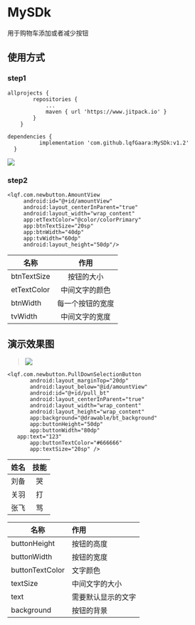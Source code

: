# MySDk
用于购物车添加或者减少按钮
## 使用方式
### step1
```
allprojects {
		repositories {
			...
			maven { url 'https://www.jitpack.io' }
		}
	}
  ```
  
  ```
  dependencies {
	        implementation 'com.github.lqfGaara:MySDk:v1.2'
	}
  ```
  ![](https://github.com/lqfGaara/MySDk/blob/master/useImag.jpg)
  ### step2
   ```
  <lqf.com.newbutton.AmountView
        android:id="@+id/amountView"
        android:layout_centerInParent="true"
        android:layout_width="wrap_content"
        app:etTextColor="@color/colorPrimary"
        app:btnTextSize="20sp"
        app:btnWidth="40dp"
        app:tvWidth="60dp"
        android:layout_height="50dp"/>
   ```
   名称  | 作用
    --   |:--:
   btnTextSize | 按钮的大小
   etTextColor  |中间文字的颜色
   btnWidth  |每一个按钮的宽度
   tvWidth  | 中间文字的宽度
 ## 演示效果图 
  >![](https://github.com/lqfGaara/MySDk/blob/master/example.gif)

 ```
<lqf.com.newbutton.PullDownSelectionButton
        android:layout_marginTop="20dp"
        android:layout_below="@id/amountView"
        android:id="@+id/pull_bt"
        android:layout_centerInParent="true"
        android:layout_width="wrap_content"
        android:layout_height="wrap_content"
        app:background="@drawable/bt_background"
        app:buttonHeight="50dp"
        app:buttonWidth="80dp"
	app:text="123"
        app:buttonTextColor="#666666"
        app:textSize="20sp" />
 ```
姓名|技能
--|:--:
刘备|哭
关羽|打
张飞|骂

 名称  | 作用
    --|:--
   buttonHeight | 按钮的高度
   buttonWidth  |按钮的宽度
   buttonTextColor  |文字颜色
   textSize  | 中间文字的大小
   text | 需要默认显示的文字
   background | 按钮的背景
